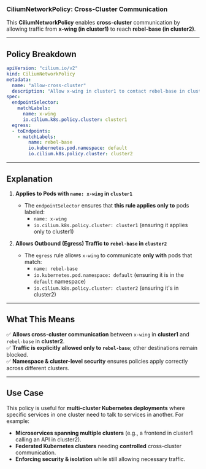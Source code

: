 ### **CiliumNetworkPolicy: Cross-Cluster Communication**  
This **CiliumNetworkPolicy** enables **cross-cluster** communication by allowing traffic from **x-wing (in cluster1)** to reach **rebel-base (in cluster2)**.

---

## **Policy Breakdown**
```yaml
apiVersion: "cilium.io/v2"
kind: CiliumNetworkPolicy
metadata:
  name: "allow-cross-cluster"
  description: "Allow x-wing in cluster1 to contact rebel-base in cluster2"
spec:
  endpointSelector:
    matchLabels:
      name: x-wing
      io.cilium.k8s.policy.cluster: cluster1
  egress:
  - toEndpoints:
    - matchLabels:
        name: rebel-base
        io.kubernetes.pod.namespace: default
        io.cilium.k8s.policy.cluster: cluster2
```

---

## **Explanation**
1. **Applies to Pods with `name: x-wing` in `cluster1`**
   - The `endpointSelector` ensures that **this rule applies only to** pods labeled:
     - `name: x-wing`
     - `io.cilium.k8s.policy.cluster: cluster1` (ensuring it applies only to cluster1)

2. **Allows Outbound (Egress) Traffic to `rebel-base` in `cluster2`**
   - The `egress` rule allows `x-wing` to communicate **only with** pods that match:
     - `name: rebel-base`
     - `io.kubernetes.pod.namespace: default` (ensuring it is in the `default` namespace)
     - `io.cilium.k8s.policy.cluster: cluster2` (ensuring it's in cluster2)

---

## **What This Means**
✅ **Allows cross-cluster communication** between `x-wing` in **cluster1** and `rebel-base` in **cluster2**.  
✅ **Traffic is explicitly allowed only to `rebel-base`**; other destinations remain blocked.  
✅ **Namespace & cluster-level security** ensures policies apply correctly across different clusters.  

---

## **Use Case**
This policy is useful for **multi-cluster Kubernetes deployments** where specific services in one cluster need to talk to services in another. For example:
- **Microservices spanning multiple clusters** (e.g., a frontend in cluster1 calling an API in cluster2).
- **Federated Kubernetes clusters** needing **controlled** cross-cluster communication.
- **Enforcing security & isolation** while still allowing necessary traffic.